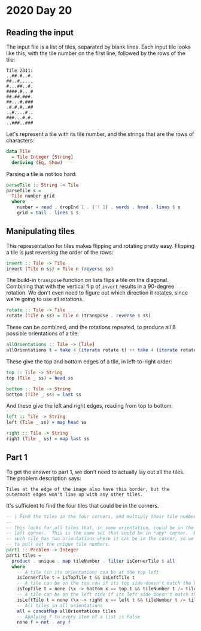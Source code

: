 # 2020 Day 20

## Reading the input

The input file is a list of tiles, separated by blank lines.  Each input tile looks like this, with the tile number on the first line, followed by the rows of the tile:

```
Tile 2311:
..##.#..#.
##..#.....
#...##..#.
####.#...#
##.##.###.
##...#.###
.#.#.#..##
..#....#..
###...#.#.
..###..###
```

Let's represent a tile with its tile number, and the strings that are the rows of characters:

```haskell
data Tile
  = Tile Integer [String]
  deriving (Eq, Show)
```

Parsing a tile is not too hard:

```haskell
parseTile :: String -> Tile
parseTile s =
  Tile number grid
  where
    number = read . dropEnd 1 . (!! 1) . words . head . lines $ s
    grid = tail . lines $ s
```

## Manipulating tiles

This representation for tiles makes flipping and rotating pretty easy.  Flipping a tile is just reversing the order of the rows:

```haskell
invert :: Tile -> Tile
invert (Tile n ss) = Tile n (reverse ss)
```

The build-in `transpose` function on lists flips a tile on the diagonal.  Combining that with the vertical flip of `invert` results in a 90-degree rotation.  We don't even need to figure out which direction it rotates, since we're going to use all rotations.

```haskell
rotate :: Tile -> Tile
rotate (Tile n ss) = Tile n (transpose . reverse $ ss)
```

These can be combined, and the rotations repeated, to produce all 8 possible orientations of a tile:

```haskell
allOrientations :: Tile -> [Tile]
allOrientations t = take 4 (iterate rotate t) ++ take 4 (iterate rotate (invert t))
```

These give the top and bottom edges of a tile, in left-to-right order:

```haskell
top :: Tile -> String
top (Tile _ ss) = head ss

bottom :: Tile -> String
bottom (Tile _ ss) = last ss
```

And these give the left and right edges, reading from top to bottom:

```haskell
left :: Tile -> String
left (Tile _ ss) = map head ss

right :: Tile -> String
right (Tile _ ss) = map last ss
```

## Part 1

To get the answer to part 1, we don't need to actually lay out all the tiles.  The problem description says:

    Tiles at the edge of the image also have this border, but the outermost edges won't line up with any other tiles.

  It's sufficient to find the four tiles that could be in the corners.

```haskell
-- | Find the tiles in the four corners, and multiply their tile numbers. 
--
-- This looks for all tiles that, in some orientation, could be in the top
-- left corner.  This is the same set that could be in *any* corner.  Each 
-- such tile has two orientations where it can be in the corner, so we need
-- to pull out the unique tile numbers.
part1 :: Problem -> Integer
part1 tiles =
  product . unique . map tileNumber . filter isCornerTile $ all
  where
    -- A tile (in its orientation) can be at the top left
    isCornerTile t = isTopTile t && isLeftTile t
    -- A tile can be on the top row if its top side doesn't match the bottom side of any other tile
    isTopTile t = none (\x -> bottom x == top t && tileNumber t /= tileNumber x) all
    -- A tile can be on the left side if its left side doesn't match the right side of any other tile
    isLeftTile t = none (\x -> right x == left t && tileNumber t /= tileNumber x) all
    -- All tiles in all orientations
    all = concatMap allOrientations tiles
    -- Applying f to every item of a list is False
    none f = not . any f
```

